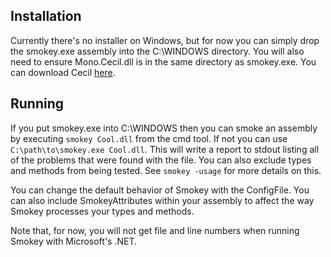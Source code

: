 ## Installation ##

Currently there's no installer on Windows, but for now you can simply drop the smokey.exe assembly into the C:\WINDOWS directory. You will also need to ensure Mono.Cecil.dll is in the same directory as smokey.exe. You can download Cecil [here](https://home.comcast.net/~jesse98/public/Mono.Cecil.dll).


## Running ##

If you put smokey.exe into C:\WINDOWS then you can smoke an assembly by executing `smokey Cool.dll` from the cmd tool. If not you can use `C:\path\to\smokey.exe Cool.dll`. This will write a report to stdout listing all of the problems that were found with the file. You can also exclude types and methods from being tested. See `smokey -usage` for more details on this.

You can change the default behavior of Smokey with the ConfigFile. You can also include SmokeyAttributes within your assembly to affect the way Smokey processes your types and methods.

Note that, for now, you will not get file and line numbers when running Smokey with Microsoft's .NET.